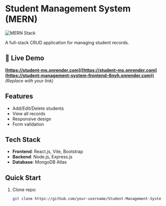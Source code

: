 # Student Management System (MERN)

![MERN Stack](https://miro.medium.com/v2/resize:fit:1400/1*J3G3akaMpUOLegw0p0qthA.png)

A full-stack CRUD application for managing student records.

## 🚀 Live Demo  
**[https://student-ms.onrender.com]([https://student-ms.onrender.com](https://student-management-system-frontend-6nyh.onrender.com))** *(Replace with your link)*

## Features
- Add/Edit/Delete students
- View all records
- Responsive design
- Form validation

## Tech Stack
- **Frontend**: React.js, Vite, Bootstrap  
- **Backend**: Node.js, Express.js  
- **Database**: MongoDB Atlas  

## Quick Start
1. Clone repo:
   ```bash
   git clone https://github.com/your-username/Student-Management-System.git
